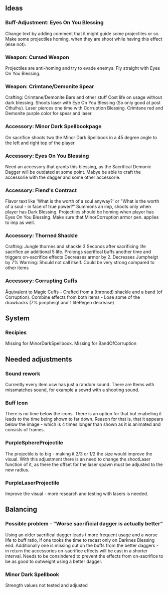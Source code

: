 ## Ideas

### Buff-Adjustment: Eyes On You Blessing
Change text by adding comment that it might guide some projectiles or so.
Make some projectiles homing, when they are shoot while having this effect (else not).

### Weapon: Cursed Weapon
Projectiles are anti-homing and try to evade enemys. Fly straight with Eyes On You Blessing.

### Weapon: Crimtane/Demonite Spear
Crafting: Crimtane/Demonite Bars and other stuff
Cost life on usage without dark blessing.
Shoots laser with Eye On You Blessing (So only good at post Cthulhu).
Laser pierces one time with Corruption Blessing.
Crimtane red and Demonite purple color for spear and laser.

### Accessory: Minor Dark Spellbookpage
On sacrifice shoots two the Minor Dark Spellbook in a 45 degree angle to the left and right top of the player

### Accessory: Eyes On You Blessing
Need an accessory that grants this blessing, as the Sacrifical Demonic Dagger will be outdated at some point.
Mabye be able to craft the accessorie with the dagger and some other accessorie.

### Accessory: Fiend's Contract
Flavor text like 'What is the worth of a soul anyway?' or "What is the worth of a soul - in face of true power?"
Summons an imp, shoots only when player has Dark Blessing.
Projectiles should be homing when player has Eyes On You Blessing.
Make sure that MinorCorruption armor pen. applies to imp as well.

### Accessory: Thorned Shackle
Crafting: Jungle thornes and shackle
3 Seconds after sacrificing life sacrifice an additional 5 life.
Prolongs sacrifical buffs another time and triggers on-sacrifice effects
Decreases armor by 2.
Decreases Jumpheigt by 7%
Warning:
Should not call itself.
Could be very strong compared to other items 

### Accessory: Corrupting Cuffs
Äquivalent to Magic Cuffs - Crafted from a (throned) shackle and a band (of Corruption).
Combine effects from both items - Lose some of the drawbacks (7% jumpheigt and 1 lifeRegen decrease)



## System

### Recipies
Missing for MinorDarkSpellbook.
Missing for BandOfCorruption



## Needed adjustments

### Sound rework
Currently every item usw has just a random sound. There are Items with missmatches sound, for example a sowrd with a shooting sound.

### Buff Icon
There is no time below the icons. There is an option for that but enabeling it leads to the time being shown to far down.
Reason for that is, that it appears below the image - which is 4 times longer than shown as it is animated and consists of frames.

### PurpleSphereProjectile
The projectile is to big - making it 2/3 or 1/2 the size would improve the visual.
With this adjustment there is an need to change the shootLaser function of it, as there the offset for the laser spawn must be adjusted to the new radius.

### PurpleLaserProjectile
Improve the visual - more research and testing with lasers is needed.



## Balancing

### Possible problem - "Worse sacrificial dagger is actually better"
Using an older sacrifical dagger leads t more frequent usage and a worse life to buff ratio, if one tooks the time to recast only on Darknes Blessing end.
Additionally one is missing out on the buffs from the better daggers - in return the accessories on-sacrifice effects will be cast in a shorter interval.
Needs to be consindered to prevent the effects from on-sacrifice to be as good to outweight using a better dagger.

### Minor Dark Spellbook
Strength values not tested and adjusted